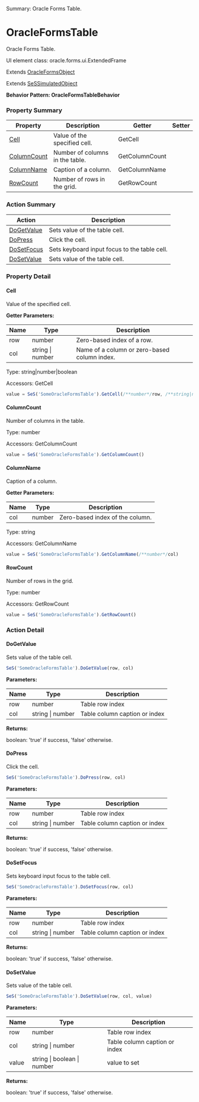 Summary: Oracle Forms Table.

# OracleFormsTable

Oracle Forms Table.
 
UI element class: oracle.forms.ui.ExtendedFrame

Extends [OracleFormsObject](OracleFormsObject.md)

Extends [SeSSimulatedObject](SeSSimulatedObject.md)





**Behavior Pattern: OracleFormsTableBehavior**


<!-- ============================== property summary ========================== -->



### Property Summary
| **Property** | **Description** | **Getter** | **Setter** |
| ------------ | --------------- | ---------- | ---------- |
| [Cell](#cell) | Value of the specified cell. | GetCell |  |
| [ColumnCount](#columncount) | Number of columns in the table. | GetColumnCount |  |
| [ColumnName](#columnname) | Caption of a column. | GetColumnName |  |
| [RowCount](#rowcount) | Number of rows in the grid. | GetRowCount |  |



<!-- ============================== action summary ========================== -->



### Action Summary
|  **Action** | **Description** | 
| ----------- | --------------- |
|  [DoGetValue](#dogetvalue) | Sets value of the table cell. |
|  [DoPress](#dopress) | Click the cell. |
|  [DoSetFocus](#dosetfocus) | Sets keyboard input focus to the table cell. |
|  [DoSetValue](#dosetvalue) | Sets value of the table cell. |



<!-- ============================== property detail ========================== -->

### Property Detail

<a name="Cell"></a>
#### Cell

Value of the specified cell.

**Getter Parameters:**

| **Name** | **Type** | **Description** |
| -------- | -------- | --------------- |  
| row | number | Zero-based index of a row. |
| col | string \| number | Name of a column or zero-based column index. |




Type: string|number|boolean


Accessors: GetCell

```javascript
value = SeS('SomeOracleFormsTable').GetCell(/**number*/row, /**string|number*/col)
```


<a name="ColumnCount"></a>
#### ColumnCount

Number of columns in the table.



Type: number


Accessors: GetColumnCount

```javascript
value = SeS('SomeOracleFormsTable').GetColumnCount()
```


<a name="ColumnName"></a>
#### ColumnName

Caption of a column.

**Getter Parameters:**

| **Name** | **Type** | **Description** |
| -------- | -------- | --------------- |  
| col | number | Zero-based index of the column. |




Type: string


Accessors: GetColumnName

```javascript
value = SeS('SomeOracleFormsTable').GetColumnName(/**number*/col)
```


<a name="RowCount"></a>
#### RowCount

Number of rows in the grid.



Type: number


Accessors: GetRowCount

```javascript
value = SeS('SomeOracleFormsTable').GetRowCount()
```




<!-- ============================== action detail ========================== -->

### Action Detail

<a name="DoGetValue"></a>    
#### DoGetValue

Sets value of the table cell.

```javascript
SeS('SomeOracleFormsTable').DoGetValue(row, col)
```


**Parameters:**

|  **Name** | **Type** | **Description** |
| ---------- | -------- | --------------- |
| row | number |  Table row index |
| col | string \| number |  Table column caption or index |




**Returns:**

boolean: 'true' if success, 'false' otherwise.



<a name="see.also.oracleformstable.dogetvalue"></a>

<a name="DoPress"></a>    
#### DoPress

Click the cell.

```javascript
SeS('SomeOracleFormsTable').DoPress(row, col)
```


**Parameters:**

|  **Name** | **Type** | **Description** |
| ---------- | -------- | --------------- |
| row | number |  Table row index |
| col | string \| number |  Table column caption or index |




**Returns:**

boolean: 'true' if success, 'false' otherwise.



<a name="see.also.oracleformstable.dopress"></a>

<a name="DoSetFocus"></a>    
#### DoSetFocus

Sets keyboard input focus to the table cell.

```javascript
SeS('SomeOracleFormsTable').DoSetFocus(row, col)
```


**Parameters:**

|  **Name** | **Type** | **Description** |
| ---------- | -------- | --------------- |
| row | number |  Table row index |
| col | string \| number |  Table column caption or index |




**Returns:**

boolean: 'true' if success, 'false' otherwise.



<a name="see.also.oracleformstable.dosetfocus"></a>

<a name="DoSetValue"></a>    
#### DoSetValue

Sets value of the table cell.

```javascript
SeS('SomeOracleFormsTable').DoSetValue(row, col, value)
```


**Parameters:**

|  **Name** | **Type** | **Description** |
| ---------- | -------- | --------------- |
| row | number |  Table row index |
| col | string \| number |  Table column caption or index |
| value | string \| boolean \| number |  value to set |




**Returns:**

boolean: 'true' if success, 'false' otherwise.



<a name="see.also.oracleformstable.dosetvalue"></a>

  

